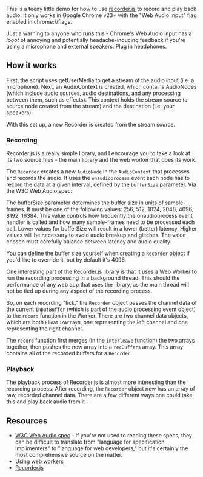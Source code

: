 This is a teeny little demo for how to use [recorder.js](https://github.com/mattdiamond/Recorderjs) to record and play back audio. It only works in Google Chrome v23+ with the "Web Audio Input" flag enabled in chrome://flags.

Just a warning to anyone who runs this - Chrome's Web Audio input has a *looot* of annoying and potentially headache-inducing feedback if you're using a microphone and external speakers. Plug in headphones.

## How it works

First, the script uses getUserMedia to get a stream of the audio input (i.e. a microphone). Next, an AudioContext is created, which contains AudioNodes (which include audio sources, audio destinations, and any processing between them, such as effects). This context holds the stream source (a source node created from the stream) and the destination (i.e. your speakers).

With this set up, a new Recorder is created from the stream source.

### Recording

Recorder.js is a really simple library, and I encourage you to take a look at its two source files - the main library and the web worker that does its work.

The `Recorder` creates a new `AudioNode` in the `AudioContext` that processes and records the audio. It uses the `onaudioprocess` event each node has to record the data at a given interval, defined by the `bufferSize` parameter. Via the W3C Web Audio spec:

  The bufferSize parameter determines the buffer size in units of sample-frames. It must be one of the following values: 256, 512, 1024, 2048, 4096, 8192, 16384. This value controls how frequently the onaudioprocess event handler is called and how many sample-frames need to be processed each call. Lower values for bufferSize will result in a lower (better) latency. Higher values will be necessary to avoid audio breakup and glitches. The value chosen must carefully balance between latency and audio quality.

 You can define the buffer size yourself when creating a `Recorder` object if you'd like to override it, but by default it's 4096. 

One interesting part of the Recorder.js library is that it uses a Web Worker to run the recording processing in a background thread. This should the performance of any web app that uses the library, as the main thread will not be tied up during any aspect of the recording process.

So, on each recording "tick," the `Recorder` object passes the channel data of the current `inputBuffer` (which is part of the audio processing event object) to the `record` function in the Worker. There are two channel data objects, which are both `Float32Array`s, one representing the left channel and one representing the right channel.

The `record` function first merges (in the `interleave` function) the two arrays together, then pushes the new array into a `recBuffers` array. This array contains all of the recorded buffers for a `Recorder`.

### Playback

The playback process of Recorder.js is almost more interesting than the recording process. After recording, the `Recorder` object now has an array of raw, recorded channel data. There are a few different ways one could take this and play back audio from it - 

## Resources

* [W3C Web Audio spec](https://dvcs.w3.org/hg/audio/raw-file/tip/webaudio/specification.html) - If you're not used to reading these specs, they can be difficult to translate from "language for specification implimenters" to "language for web developers," but it's certainly the most comprehensive source on the matter.
* [Using web workers](https://developer.mozilla.org/en-US/docs/DOM/Using_web_workers)
* [Recorder.js](https://github.com/mattdiamond/Recorderjs)